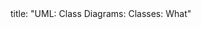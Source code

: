 <frontmatter>
title: "UML: Class Diagrams: Classes: What"
</frontmatter>

<include src="index-body.md" boilerplate />

